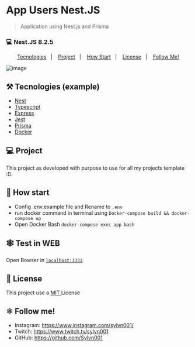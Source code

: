 # App Users Nest.JS

> Application using Nest.js and Prisma

### 💻 Nest.JS 8.2.5

<p align="center">
  <a href="#%EF%B8%8F-tecnologies">Tecnologies</a>&nbsp;&nbsp;&nbsp;|&nbsp;&nbsp;&nbsp;
  <a href="#-project">Project</a>&nbsp;&nbsp;&nbsp;|&nbsp;&nbsp;&nbsp;
  <a href="#-how-Start">How Start</a>&nbsp;&nbsp;&nbsp;|&nbsp;&nbsp;&nbsp;
  <a href="#-license">License</a>&nbsp;&nbsp;&nbsp;|&nbsp;&nbsp;&nbsp;
  <a href="#atom_symbol-follow-me">Follow Me!</a>
</p>

![image](https://user-images.githubusercontent.com/50564121/163297818-11a4d919-58a0-4b2b-b65e-110d3aa55f72.png)


## ⚒️ Tecnologies (example)
- [Nest](https://docs.nestjs.com/)
- [Typescript](https://www.typescriptlang.org/)
- [Express](https://expressjs.com/pt-br/)
- [Jest](https://jestjs.io/)
- [Prisma](https://www.prisma.io/)
- [Docker](https://www.docker.com/get-started/)

## 💻 Project
This project as developed with purpose to use for all my projects template :D.


## 🚀 How start
- Config .env.example file and Rename to `.env`
- run docker command in terminal using `Docker-compose build && docker-compose up`
- Open Docker Bash `docker-compose exec app bash`

## 🕸️ Test in WEB
Open Bowser in [`localhost:3333`](http://localhost:3333).

## 📝 License
This project use a <a href="./LLICENSE"> MIT </a> License

## :atom_symbol: Follow me!
- Instagram: https://www.instagram.com/sylvn001/
- Twitch: https://www.twitch.tv/sylvn001
- GitHub: https://github.com/Sylvn001
